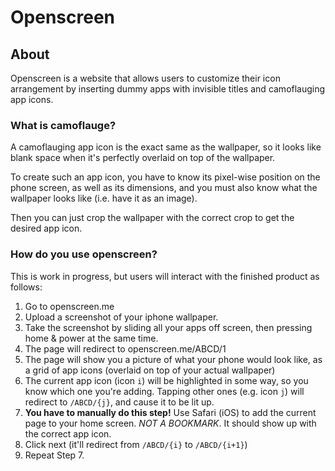 # Openscreen

## About

Openscreen is a website that allows users to customize their icon arrangement by inserting dummy apps with invisible titles and camoflauging app icons.

### What is camoflauge?

A camoflauging app icon is the exact same as the wallpaper, so it looks like blank space when it's perfectly overlaid on top of the wallpaper.

To create such an app icon, you have to know its pixel-wise position on the phone screen, as well as its dimensions, and you must also know what the wallpaper looks like (i.e. have it as an image). 

Then you can just crop the wallpaper with the correct crop to get the desired app icon.

### How do you use openscreen?

This is work in progress, but users will interact with the finished product as follows:

1. Go to openscreen.me
2. Upload a screenshot of your iphone wallpaper.
3. Take the screenshot by sliding all your apps off screen, then pressing home & power at the same time.
4. The page will redirect to openscreen.me/ABCD/1
5. The page will show you a picture of what your phone would look like, as a grid of app icons (overlaid on top of your actual wallpaper)
6. The current app icon (icon `i`) will be highlighted in some way, so you know which one you're adding. Tapping other ones (e.g. icon `j`) will redirect to `/ABCD/{j}`, and cause it to be lit up.
7. **You have to manually do this step!** Use Safari (iOS) to add the current page to your home screen. *NOT A BOOKMARK*. It should show up with the correct app icon.
8. Click next (it'll redirect from `/ABCD/{i}` to `/ABCD/{i+1}`)
9. Repeat Step 7.
